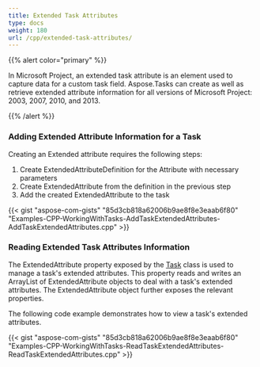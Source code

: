 ```yaml
---
title: Extended Task Attributes
type: docs
weight: 180
url: /cpp/extended-task-attributes/
---
```


{{% alert color="primary" %}} 

In Microsoft Project, an extended task attribute is an element used to capture data for a custom task field. Aspose.Tasks can create as well as retrieve extended attribute information for all versions of Microsoft Project: 2003, 2007, 2010, and 2013.

{{% /alert %}} 
### **Adding Extended Attribute Information for a Task**
Creating an Extended attribute requires the following steps:

1. Create ExtendedAttributeDefinition for the Attribute with necessary parameters
2. Create ExtendedAttribute from the definition in the previous step
3. Add the created ExtendedAttribute to the task

{{< gist "aspose-com-gists" "85d3cb818a62006b9ae8f8e3eaab6f80" "Examples-CPP-WorkingWithTasks-AddTaskExtendedAttributes-AddTaskExtendedAttributes.cpp" >}}


### **Reading Extended Task Attributes Information**
The ExtendedAttribute property exposed by the [Task](http://www.aspose.com/api/net/tasks/aspose.tasks/task) class is used to manage a task's extended attributes. This property reads and writes an ArrayList of ExtendedAttribute objects to deal with a task's extended attributes. The ExtendedAttribute object further exposes the relevant properties.

The following code example demonstrates how to view a task's extended attributes.

{{< gist "aspose-com-gists" "85d3cb818a62006b9ae8f8e3eaab6f80" "Examples-CPP-WorkingWithTasks-ReadTaskExtendedAttributes-ReadTaskExtendedAttributes.cpp" >}}
